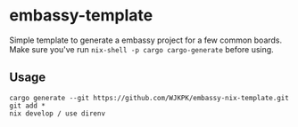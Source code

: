 # embassy-template

Simple template to generate a embassy project for a few common boards. Make sure you've run `nix-shell -p cargo cargo-generate` before using.

## Usage

```
cargo generate --git https://github.com/WJKPK/embassy-nix-template.git
git add *
nix develop / use direnv
```
